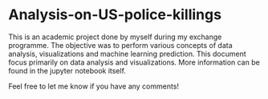 # Analysis-on-US-police-killings

This is an academic project done by myself during my exchange programme. The objective was to perform various concepts of data analysis, 
visualizations and machine learning prediction. This document focus primarily on data analysis and visualizations.
More information can be found in the jupyter notebook itself.

Feel free to let me know if you have any comments!

